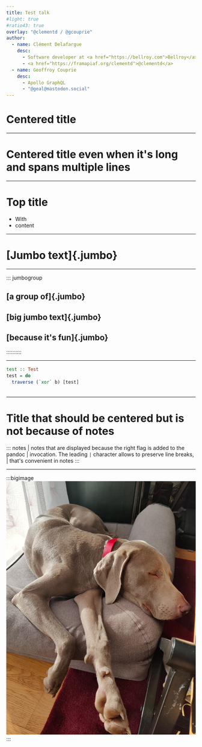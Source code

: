 ```yaml
---
title: Test talk
#light: true
#ratio43: true
overlay: "@clementd / @gcouprie"
author:
  - name: Clément Delafargue
    desc:
      - Software developer at <a href="https://bellroy.com">Bellroy</a>
      - <a href="https://framapiaf.org/clementd">@clementd</a>
  - name: Geoffroy Couprie
    desc:
      - Apollo GraphQL
      - "@geal@mastodon.social"
---
```


# Centered title

---

# Centered title even when it's long and spans multiple lines

---

# Top title

- With
- content

---

# [Jumbo text]{.jumbo}

---

::: jumbogroup

## [a group of]{.jumbo}
## [big jumbo text]{.jumbo}
## [because it's fun]{.jumbo}

::::::::::

---

```haskell
test :: Test
test = do
  traverse (`xor` b) [test]
  
```

---

# Title that should be centered but is not because of notes

::: notes
| notes that are displayed because the right flag is added to the pandoc
| invocation. The leading `|` character allows to preserve line breaks,
| that's convenient in notes
:::

---

:::bigimage
![](./assets/puna.jpg)
:::

